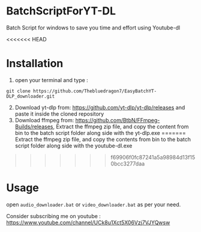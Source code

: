# BatchScriptForYT-DL
Batch Script for windows to save you time and effort using Youtube-dl

<<<<<<< HEAD
# Installation
1. open your terminal and type :
```
git clone https://github.com/Thebluedragon7/EasyBatchYT-DLP_downloader.git
```
2. Download yt-dlp from: https://github.com/yt-dlp/yt-dlp/releases and paste it inside the cloned repository
3. Download ffmpeg from: https://github.com/BtbN/FFmpeg-Builds/releases, Extract the ffmpeg zip file, and copy the content from bin to the batch script folder along side with the yt-dlp.exe
=======
Extract the ffmpeg zip file, and copy the contents from bin to the batch script folder along side with the youtube-dl.exe
>>>>>>> f69906f0fc87241a5a98984d13f150bcc3277daa

# Usage
open `audio_downloader.bat` or `video_downloader.bat` as per your need.

Consider subscribing me on youtube : https://www.youtube.com/channel/UCk8u1Xct5X06Vzj7VJYQwsw

